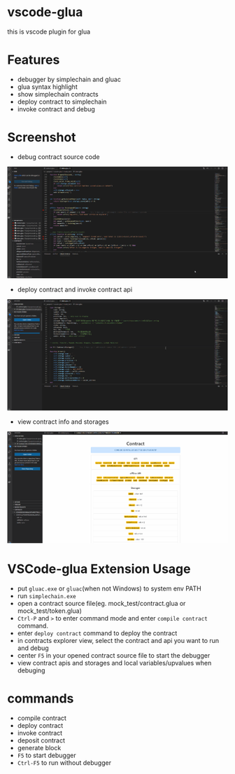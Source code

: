 vscode-glua
===================

this is vscode plugin for glua

# Features

* debugger by simplechain and gluac
* glua syntax highlight
* show simplechain contracts
* deploy contract to simplechain
* invoke contract and debug

# Screenshot

* debug contract source code

![alt vscode-glua-debug-contract.gif](./public/vscode-glua-debug-contract.gif)


* deploy contract and invoke contract api

![alt vscode-glua-create-contract.gif](./public/vscode-glua-create-contract.gif)

* view contract info and storages

![alt vscode-glua-contract-view.gif](./public/vscode-glua-contract-view.gif)

# VSCode-glua Extension Usage

* put `gluac.exe` or `gluac`(when not Windows) to system env PATH
* run `simplechain.exe`
* open a contract source file(eg. mock_test/contract.glua or mock_test/token.glua)
* `Ctrl-P` and `>` to enter command mode and enter `compile contract` command.
* enter `deploy contract` command to deploy the contract
* in contracts explorer view, select the contract and api you want to run and debug
* center `F5` in your opened contract source file to start the debugger
* view contract apis and storages and local variables/upvalues when debuging

# commands

* compile contract
* deploy contract
* invoke contract
* deposit contract
* generate block
* `F5` to start debugger
* `Ctrl-F5` to run without debugger
